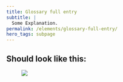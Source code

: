 ```yaml
---
title: Glossary full entry
subtitle: |
  Some Explanation.
permalink: /elements/glossary-full-entry/
hero_tags: subpage
---
```


## Should look like this:

<figure class="image">
  <img src="{{baseurl}}/assets/templates/glossary-full-entry.png">
</figure>
